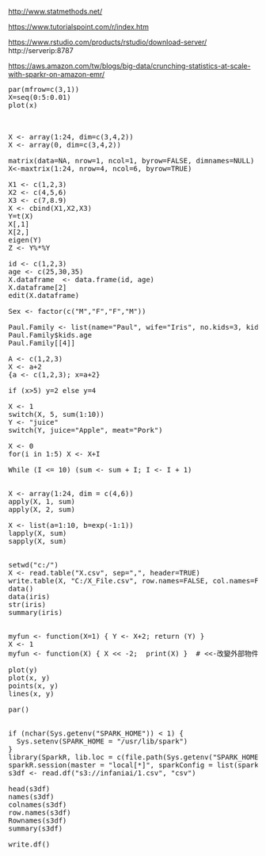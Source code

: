 http://www.statmethods.net/

https://www.tutorialspoint.com/r/index.htm

https://www.rstudio.com/products/rstudio/download-server/
http://serverip:8787

https://aws.amazon.com/tw/blogs/big-data/crunching-statistics-at-scale-with-sparkr-on-amazon-emr/

<pre>
par(mfrow=c(3,1))
X=seq(0:5:0.01)
plot(x)



X <- array(1:24, dim=c(3,4,2))
X <- array(0, dim=c(3,4,2))

matrix(data=NA, nrow=1, ncol=1, byrow=FALSE, dimnames=NULL)
X<-maxtrix(1:24, nrow=4, ncol=6, byrow=TRUE)

X1 <- c(1,2,3)
X2 <- c(4,5,6)
X3 <- c(7,8.9)
X <- cbind(X1,X2,X3)
Y=t(X)
X[,1]
X[2,]
eigen(Y)
Z <- Y%*%Y

id <- c(1,2,3)
age <- c(25,30,35)
X.dataframe  <- data.frame(id, age)
X.dataframe[2]
edit(X.dataframe)

Sex <- factor(c("M","F","F","M"))

Paul.Family <- list(name="Paul", wife="Iris", no.kids=3, kids.age=c(25,28,30), Sex, X.dataframe)
Paul.Family$kids.age
Paul.Family[[4]]

A <- c(1,2,3)
X <- a+2
{a <- c(1,2,3); x=a+2}

if (x>5) y=2 else y=4

X <- 1
switch(X, 5, sum(1:10))
Y <- "juice"
switch(Y, juice="Apple", meat="Pork")

X <- 0
for(i in 1:5) X <- X+I

While (I <= 10) (sum <- sum + I; I <- I + 1)


X <- array(1:24, dim = c(4,6))
apply(X, 1, sum)
apply(X, 2, sum)

X <- list(a=1:10, b=exp(-1:1))
lapply(X, sum)
sapply(X, sum)


setwd("c:/")
X <- read.table("X.csv", sep=",", header=TRUE)
write.table(X, "C:/X_File.csv", row.names=FALSE, col.names=FALSE, sep=",")
data()
data(iris)
str(iris)
summary(iris)


myfun <- function(X=1) { Y <- X+2; return (Y) }
X <- 1
myfun <- function(X) { X << -2;  print(X) }  # <<-改變外部物件的值

plot(y)
plot(x, y)
points(x, y)
lines(x, y)

par()


if (nchar(Sys.getenv("SPARK_HOME")) < 1) {
  Sys.setenv(SPARK_HOME = "/usr/lib/spark")
}
library(SparkR, lib.loc = c(file.path(Sys.getenv("SPARK_HOME"), "R", "lib")))
sparkR.session(master = "local[*]", sparkConfig = list(spark.driver.memory = "2g"))
s3df <- read.df("s3://infaniai/1.csv", "csv")

head(s3df)
names(s3df)
colnames(s3df)
row.names(s3df)
Rownames(s3df)
summary(s3df)

write.df()

</pre>